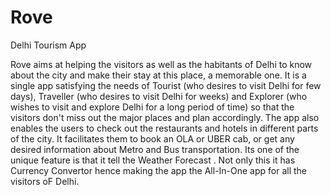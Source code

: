 # Rove

Delhi Tourism App


Rove aims at helping the visitors as well as the habitants of Delhi to know about the city and make their stay at this place, a memorable one.
It is a single app satisfying the needs of Tourist (who desires to visit Delhi for few days), Traveller (who desires to visit Delhi for weeks) and Explorer (who wishes to visit and explore Delhi for a long period of time) so that the visitors don't miss out the major places and plan accordingly. 
The app also enables the users to check out the restaurants and hotels in different parts of the city.
It facilitates them to book an OLA or UBER cab, or get any desired information about Metro and Bus transportation.
Its one of the unique feature is that it tell the Weather Forecast .
Not only this it has Currency Convertor hence making the app the All-In-One app for all the visitors oF Delhi. 
